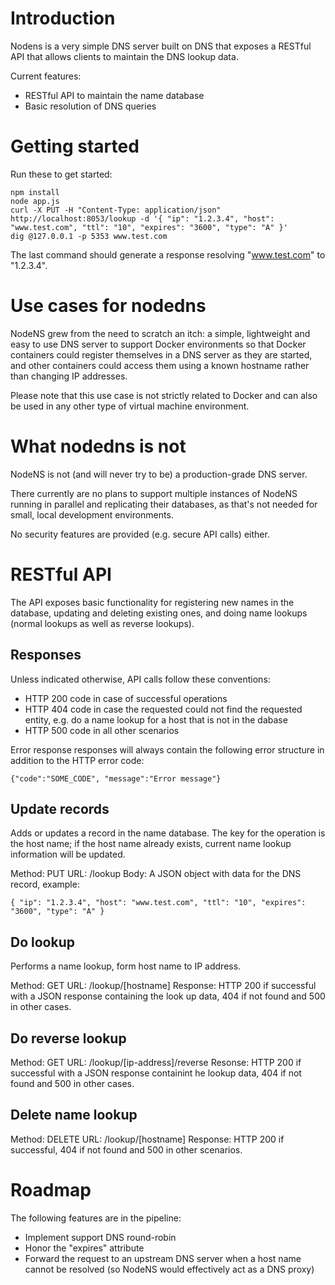 Introduction
============
Nodens is a very simple DNS server built on DNS that exposes a RESTful API that allows clients to maintain the DNS lookup data.

Current features:

- RESTful API to maintain the name database
- Basic resolution of DNS queries

Getting started
===============
Run these to get started:

```
npm install
node app.js
curl -X PUT -H "Content-Type: application/json" http://localhost:8053/lookup -d '{ "ip": "1.2.3.4", "host": "www.test.com", "ttl": "10", "expires": "3600", "type": "A" }'
dig @127.0.0.1 -p 5353 www.test.com
```

The last command should generate a response resolving "www.test.com" to "1.2.3.4".

Use cases for nodedns
=====================
NodeNS grew from the need to scratch an itch: a simple, lightweight and easy to use DNS server to support Docker environments so that Docker containers could register themselves in a DNS server as they are started, and other containers could access them using a known hostname rather than changing IP addresses.

Please note that this use case is not strictly related to Docker and can also be used in any other type of virtual machine environment.

What nodedns is not
===================
NodeNS is not (and will never try to be) a production-grade DNS server.

There currently are no plans to support multiple instances of NodeNS running in parallel and replicating their databases, as that's not needed for small, local development environments.

No security features are provided (e.g. secure API calls) either.

RESTful API
===========
The API exposes basic functionality for registering new names in the database, updating and deleting existing ones, and doing name lookups (normal lookups as well as reverse lookups).

Responses
---------
Unless indicated otherwise, API calls follow these conventions:

- HTTP 200 code in case of successful operations
- HTTP 404 code in case the requested could not find the requested entity, e.g. do a name lookup for a host that is not in the dabase
- HTTP 500 code in all other scenarios

Error response responses will always contain the following error structure in addition to the HTTP error code:

```
{"code":"SOME_CODE", "message":"Error message"}
```

Update records
--------------
Adds or updates a record in the name database. The key for the operation is the host name; if the host name already exists, current name lookup information will be updated.

Method: PUT 
URL: /lookup
Body: A JSON object with data for the DNS record, example:

```
{ "ip": "1.2.3.4", "host": "www.test.com", "ttl": "10", "expires": "3600", "type": "A" }
````

Do lookup
---------
Performs a name lookup, form host name to IP address.

Method: GET
URL: /lookup/[hostname]
Response: HTTP 200 if successful with a JSON response containing the look up data, 404 if not found and 500 in other cases.

Do reverse lookup
-----------------
Method: GET
URL: /lookup/[ip-address]/reverse
Resonse: HTTP 200 if successful with a JSON response containint he lookup data, 404 if not found and 500 in other cases.

Delete name lookup
------------------
Method: DELETE
URL: /lookup/[hostname]
Response: HTTP 200 if successful, 404 if not found and 500 in other scenarios.

Roadmap
=======
The following features are in the pipeline:

- Implement support DNS round-robin
- Honor the "expires" attribute
- Forward the request to an upstream DNS server when a host name cannot be resolved (so NodeNS would effectively act as a DNS proxy)
